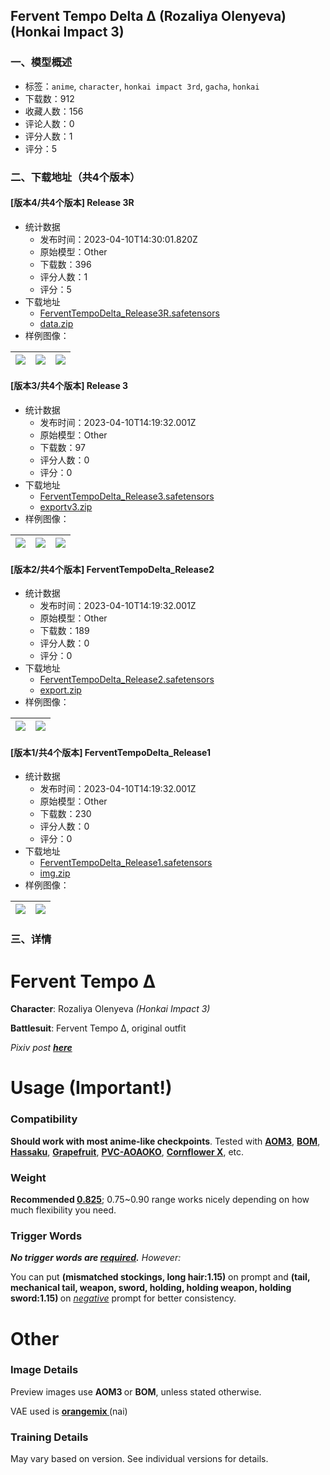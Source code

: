 ## Fervent Tempo Delta ∆ (Rozaliya Olenyeva) (Honkai Impact 3)
### 一、模型概述

- 标签：`anime`, `character`, `honkai impact 3rd`, `gacha`, `honkai`
- 下载数：912
- 收藏人数：156
- 评论人数：0
- 评分人数：1
- 评分：5

### 二、下载地址（共4个版本）

#### [版本4/共4个版本] Release 3R

- 统计数据
  - 发布时间：2023-04-10T14:30:01.820Z
  - 原始模型：Other
  - 下载数：396
  - 评分人数：1
  - 评分：5
- 下载地址
  - [FerventTempoDelta_Release3R.safetensors](https://civitai.com/api/download/models/41837)
  - [data.zip](https://civitai.com/api/download/models/41837?type=Training%20Data)
- 样例图像：

| <img src="https://image.civitai.com/xG1nkqKTMzGDvpLrqFT7WA/d991b13e-4489-4f24-f318-ba4170328d00/width=450/460011.jpeg" /> | <img src="https://image.civitai.com/xG1nkqKTMzGDvpLrqFT7WA/e84b5499-b81d-407d-a3b6-2a843a4fd700/width=450/460009.jpeg" /> | <img src="https://image.civitai.com/xG1nkqKTMzGDvpLrqFT7WA/8f420764-4055-486e-a0d5-9c3c604f2f00/width=450/460010.jpeg" /> |
| ---- | ---- | ---- |

#### [版本3/共4个版本] Release 3

- 统计数据
  - 发布时间：2023-04-10T14:19:32.001Z
  - 原始模型：Other
  - 下载数：97
  - 评分人数：0
  - 评分：0
- 下载地址
  - [FerventTempoDelta_Release3.safetensors](https://civitai.com/api/download/models/36059)
  - [exportv3.zip](https://civitai.com/api/download/models/36059?type=Training%20Data)
- 样例图像：

| <img src="https://image.civitai.com/xG1nkqKTMzGDvpLrqFT7WA/bd17b466-0dee-41cf-baff-7c73e0002000/width=450/438008.jpeg" /> | <img src="https://image.civitai.com/xG1nkqKTMzGDvpLrqFT7WA/79a003c0-413d-462c-717e-62b1be81f400/width=450/438006.jpeg" /> | <img src="https://image.civitai.com/xG1nkqKTMzGDvpLrqFT7WA/e1942ed9-96d7-4016-b9a6-ea7deb37bf00/width=450/438005.jpeg" /> |
| ---- | ---- | ---- |

#### [版本2/共4个版本] FerventTempoDelta_Release2

- 统计数据
  - 发布时间：2023-04-10T14:19:32.001Z
  - 原始模型：Other
  - 下载数：189
  - 评分人数：0
  - 评分：0
- 下载地址
  - [FerventTempoDelta_Release2.safetensors](https://civitai.com/api/download/models/34269)
  - [export.zip](https://civitai.com/api/download/models/34269?type=Training%20Data)
- 样例图像：

| <img src="https://image.civitai.com/xG1nkqKTMzGDvpLrqFT7WA/5973a208-a08a-4ea0-cb59-1aa160fddd00/width=450/391425.jpeg" /> | <img src="https://image.civitai.com/xG1nkqKTMzGDvpLrqFT7WA/0ab54240-e443-4129-6473-d3bf38702100/width=450/391424.jpeg" /> |
| ---- | ---- |

#### [版本1/共4个版本] FerventTempoDelta_Release1

- 统计数据
  - 发布时间：2023-04-10T14:19:32.001Z
  - 原始模型：Other
  - 下载数：230
  - 评分人数：0
  - 评分：0
- 下载地址
  - [FerventTempoDelta_Release1.safetensors](https://civitai.com/api/download/models/30713)
  - [img.zip](https://civitai.com/api/download/models/30713?type=Training%20Data)
- 样例图像：

| <img src="https://image.civitai.com/xG1nkqKTMzGDvpLrqFT7WA/1bedaa17-6de6-4bc5-48cb-872a1c9b7500/width=450/348842.jpeg" /> | <img src="https://image.civitai.com/xG1nkqKTMzGDvpLrqFT7WA/057cd941-7d03-4817-0da4-a9ca7bcb0500/width=450/348843.jpeg" /> |
| ---- | ---- |


### 三、详情
<h1>Fervent Tempo ∆</h1><p><strong>Character</strong>: Rozaliya Olenyeva <em>(Honkai Impact 3)</em></p><p><strong>Battlesuit</strong>: Fervent Tempo ∆, original outfit</p><p><em>Pixiv post </em><a rel="ugc" href="https://www.pixiv.net/en/artworks/107066054"><strong><em>here</em></strong></a></p><h1>Usage (Important!)</h1><h3>Compatibility</h3><p><strong>Should work with most anime-like checkpoints</strong>. Tested with <a target="_blank" rel="ugc" href="https://huggingface.co/WarriorMama777/OrangeMixs/blob/main/Models/AbyssOrangeMix3/AOM3_orangemixs.safetensors"><strong>AOM3</strong></a>, <a target="_blank" rel="ugc" href="https://huggingface.co/WarriorMama777/OrangeMixs/blob/main/Models/BloodOrangeMix/BloodOrangeMix.safetensors"><strong>BOM</strong></a>, <a target="_blank" rel="ugc" href="https://civitai.com/models/2583"><strong>Hassaku</strong></a>, <a target="_blank" rel="ugc" href="https://civitai.com/models/24383"><strong>Grapefruit</strong></a>, <a target="_blank" rel="ugc" href="https://civitai.com/models/15509/aoaoko-pvc-style-model"><strong>PVC-AOAOKO</strong></a>, <a target="_blank" rel="ugc" href="https://civitai.com/models/5415/cornflower-x-stylized-anime-model-wnsfw-support"><strong>Cornflower X</strong></a>, etc.</p><p></p><h3>Weight</h3><p><strong>Recommended <u>0.825</u></strong>; 0.75~0.90 range works nicely depending on how much flexibility you need.</p><p></p><h3>Trigger Words</h3><p><strong><em>No trigger words are <u>required</u>.</em></strong><em> However:</em></p><p>You can put <strong>(mismatched stockings, long hair:1.15)</strong> on prompt and <strong>(tail, mechanical tail, weapon, sword, holding, holding weapon, holding sword:1.15) </strong>on <em><u>negative</u></em> prompt for better consistency.</p><p></p><h1>Other</h1><h3>Image Details</h3><p>Preview images use <strong>AOM3 </strong>or <strong>BOM</strong>, unless stated otherwise.</p><p>VAE used is <a target="_blank" rel="ugc" href="https://huggingface.co/WarriorMama777/OrangeMixs/blob/main/VAEs/orangemix.vae.pt"><strong>orangemix </strong></a>(nai)</p><p></p><h3>Training Details</h3><p>May vary based on version. See individual versions for details.</p>